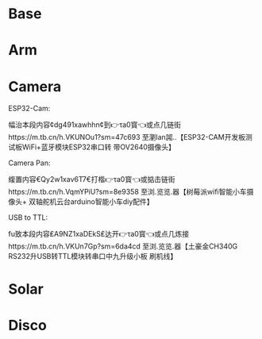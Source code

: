 # Base

# Arm

# Camera

ESP32-Cam:

幅治本段内容¢dg491xawhhn¢到👉τa0寳👈或点几链街https://m.tb.cn/h.VKUNOu1?sm=47c693 至瀏lan嘂..【ESP32-CAM开发板测试板WiFi+蓝牙模块ESP32串口转 带OV2640摄像头】

Camera Pan:

緮置内容€Qy2w1xav6T7€打楷👉τa0寳👈或掂击链街https://m.tb.cn/h.VqmYPiU?sm=8e9358 至浏.览览.器【树莓派wifi智能小车摄像头+ 双轴舵机云台arduino智能小车diy配件】

USB to TTL:

fu致本段内容₤A9NZ1xaDEkS₤达开👉τa0寳👈或点几炼接https://m.tb.cn/h.VKUn7Gp?sm=6da4cd 至浏.览览.器【土豪金CH340G RS232升USB转TTL模块转串口中九升级小板 刷机线】

# Solar

# Disco

